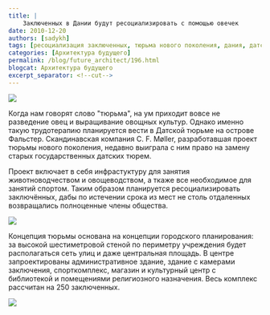 ```yaml
---
title: |
    Заключенных в Дании будут ресоциализировать с помощью овечек
date: 2010-12-20
authors: [sadykh]
tags: [ресоциализация заключенных, тюрьма нового поколения, дания, датская тьрьма, датское королевство, животноводчество, скандинавия, компания c. f. møller]
categories: [Архитектура будущего]
permalink: /blog/future_architect/196.html
blogcat: Архитектура будущего
excerpt_separator: <!--cut-->
---
```



![](http://itw66.ru/uploads/images/00/00/05/2010/12/20/aa88e6.jpg)


Когда нам говорят слово "тюрьма", на ум приходит вовсе не разведение овец и выращивание овощных культур. Однако именно такую трудотерапию планируется вести в Датской тюрьме на острове Фальстер. Скандинавская компания C. F. Møller, разработавшая проект тюрьмы нового поколения, недавно выиграла с ним право на замену старых государственных датских тюрем.


<!--cut-->


Проект включает в себя инфрастуктуру для занятия животноводчеством и овощеводством, а ткаже все необходимое для занятий спортом. Таким образом планируется ресоциализировать заключённых, дабы по истечении срока из мест не столь отдаленных возвращались полноценные члены общества.


![](http://itw66.ru/uploads/images/00/00/05/2010/12/20/59e668.jpg)


Концепция тюрьмы основана на концепции городского планирования: за высокой шестиметровой стеной по периметру учреждения будет располагаться сеть улиц и даже центральная площадь. В центре запроектированы административное здание, здание с камерами заключения, спорткомплекс, магазин и культурный центр с библиотекой и помещениями религиозного назначения. Весь комплекс рассчитан на 250 заключенных.


![](http://itw66.ru/uploads/images/00/00/05/2010/12/20/78d1b9.jpg)

